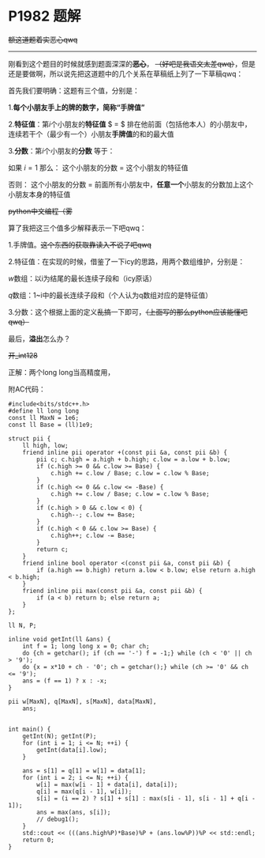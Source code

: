 # P1982 题解

~~额这道题着实恶心qwq~~

---

刚看到这个题目的时候就感到题面深深的~~**恶心**~~， ~~（好吧是我语文太差qwq）~~，但是还是要做啊，所以说先把这道题中的几个关系在草稿纸上列了一下草稿qwq：

首先我们要明确：这题有三个值，分别是：

1.**每个小朋友手上的牌的数字，简称“手牌值”**

2.**特征值**：第$i$个小朋友的**特征值** $ = $ 排在他前面（包括他本人）的小朋友中，连续若干个（最少有一个）小朋友**手牌值**的和的最大值

3.**分数**：第$i$个小朋友的**分数** 等于：

如果 $i = 1$ 那么： 这个小朋友的分数 = 这个小朋友的特征值

否则： 这个小朋友的分数 = 前面所有小朋友中，**任意一个**小朋友的分数加上这个小朋友本身的特征值

~~python中文编程（雾~~

算了我把这三个值多少解释表示一下吧qwq：

1.手牌值。~~这个东西的获取靠读入不说了吧qwq~~


2.特征值：在实现的时候，借鉴了一下icy的思路，用两个数组维护，分别是：

$w$数组：以i为结尾的最长连续子段和（icy原话）

$q$数组：1~i中的最长连续子段和（个人认为q数组对应的是特征值）

3.分数：这个根据上面的定义~~乱搞~~一下即可，~~（上面写的那么python应该能懂吧qwq）~~

最后，**溢出**怎么办？

~~开_int128~~

正解：两个long long当高精度用，

附AC代码：

```
#include<bits/stdc++.h>
#define ll long long
const ll MaxN = 1e6;
const ll Base = (ll)1e9;

struct pii {
    ll high, low;
    friend inline pii operator +(const pii &a, const pii &b) {
        pii c; c.high = a.high + b.high; c.low = a.low + b.low;
        if (c.high >= 0 && c.low >= Base) {
            c.high += c.low / Base; c.low = c.low % Base;
        }
        if (c.high <= 0 && c.low <= -Base) {
            c.high += c.low / Base; c.low = c.low % Base;
        }
        if (c.high > 0 && c.low < 0) {
            c.high--; c.low += Base;
        }
        if (c.high < 0 && c.low >= Base) {
            c.high++; c.low -= Base;
        }
        return c;
    }
    friend inline bool operator <(const pii &a, const pii &b) {
        if (a.high == b.high) return a.low < b.low; else return a.high < b.high;
    }
    friend inline pii max(const pii &a, const pii &b) {
        if (a < b) return b; else return a;
    }
};

ll N, P;

inline void getInt(ll &ans) {
    int f = 1; long long x = 0; char ch;
    do {ch = getchar(); if (ch == '-') f = -1;} while (ch < '0' || ch > '9');
    do {x = x*10 + ch - '0'; ch = getchar();} while (ch >= '0' && ch <= '9');
    ans = (f == 1) ? x : -x;
}

pii w[MaxN], q[MaxN], s[MaxN], data[MaxN], 
    ans;


int main() {
    getInt(N); getInt(P);
    for (int i = 1; i <= N; ++i) {
        getInt(data[i].low);
    }	
    
    ans = s[1] = q[1] = w[1] = data[1];
    for (int i = 2; i <= N; ++i) {
        w[i] = max(w[i - 1] + data[i], data[i]);
        q[i] = max(q[i - 1], w[i]);
        s[i] = (i == 2) ? s[1] + s[1] : max(s[i - 1], s[i - 1] + q[i - 1]);
        ans = max(ans, s[i]); 
        // debug1();        
    }
    std::cout << (((ans.high%P)*Base)%P + (ans.low%P))%P << std::endl;
    return 0;
}

```